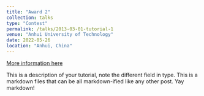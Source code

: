 ```yaml
---
title: "Award 2"
collection: talks
type: "Contest"
permalink: /talks/2013-03-01-tutorial-1
venue: "Anhui University of Technology"
date: 2022-05-26
location: "Anhui, China"
---
```


[More information here](http://exampleurl.com)

This is a description of your tutorial, note the different field in type. This is a markdown files that can be all markdown-ified like any other post. Yay markdown!

